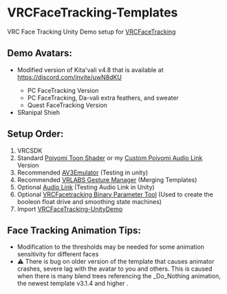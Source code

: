 # VRCFaceTracking-Templates

VRC Face Tracking Unity Demo setup for [VRCFaceTracking](https://github.com/benaclejames/VRCFaceTracking)

## Demo Avatars:

* Modified version of Kita'vali v4.8 that is available at https://discord.com/invite/uwN8dKU</li>
  * PC FaceTracking Version
  * PC FaceTracking, Da-vali extra feathers, and sweater
  * Quest FaceTracking Version
* SRanipal Shieh

## Setup Order:
1. VRCSDK
2. Standard [Poiyomi Toon Shader](https://github.com/poiyomi/PoiyomiToonShader) or my [Custom Poiyomi Audio Link](https://github.com/Adjerry91/PoiyomiToonShader/releases) Version 
3. Recommended [AV3Emulator](https://github.com/lyuma/Av3Emulator/releases) (Testing in unity)
5. Recommended [VRLABS Gesture Manager](https://github.com/VRLabs/Avatars-3.0-Manager/releases) (Merging Templates)
4. Optional [Audio Link](https://github.com/llealloo/vrc-udon-audio-link/releases) (Testing Audio Link in Unity)
5. Optional [VRCFacetracking Binary Parameter Tool](https://github.com/regzo2/BinaryParameterTool/releases) (Used to create the booleon float drive and smoothing state machines)
6. Import [VRCFaceTracking-UnityDemo](https://github.com/Adjerry91/VRCFaceTracking-UnityDemo/releases)

## Face Tracking Animation Tips:

* Modification to the thresholds may be needed for some animation sensitivity for different faces
*	:warning: There is bug on older version of the template that causes animator crashes, severe lag with the avatar to you and others. This is caused when there is many blend trees referencing the _Do_Nothing animation, the newest template v3.1.4 and higher . 

